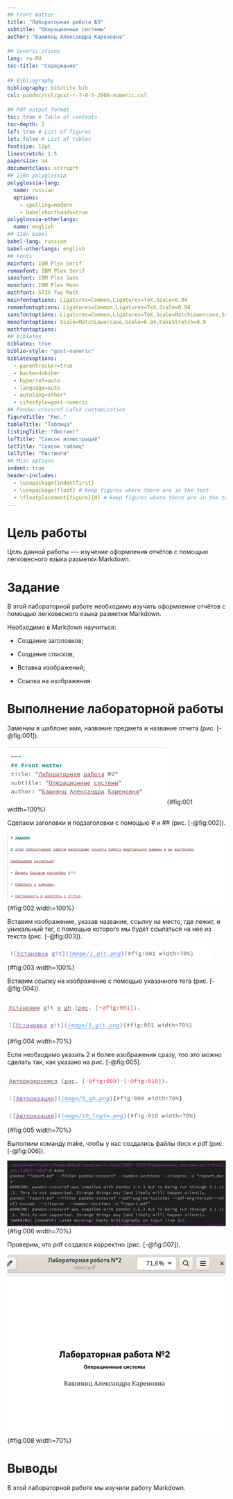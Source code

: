 ```yaml
---
## Front matter
title: "Лабораторная работа №3"
subtitle: "Операционные системы"
author: "Башиянц Александра Кареновна"

## Generic otions
lang: ru-RU
toc-title: "Содержание"

## Bibliography
bibliography: bib/cite.bib
csl: pandoc/csl/gost-r-7-0-5-2008-numeric.csl

## Pdf output format
toc: true # Table of contents
toc-depth: 2
lof: true # List of figures
lot: false # List of tables
fontsize: 12pt
linestretch: 1.5
papersize: a4
documentclass: scrreprt
## I18n polyglossia
polyglossia-lang:
  name: russian
  options:
	- spelling=modern
	- babelshorthands=true
polyglossia-otherlangs:
  name: english
## I18n babel
babel-lang: russian
babel-otherlangs: english
## Fonts
mainfont: IBM Plex Serif
romanfont: IBM Plex Serif
sansfont: IBM Plex Sans
monofont: IBM Plex Mono
mathfont: STIX Two Math
mainfontoptions: Ligatures=Common,Ligatures=TeX,Scale=0.94
romanfontoptions: Ligatures=Common,Ligatures=TeX,Scale=0.94
sansfontoptions: Ligatures=Common,Ligatures=TeX,Scale=MatchLowercase,Scale=0.94
monofontoptions: Scale=MatchLowercase,Scale=0.94,FakeStretch=0.9
mathfontoptions:
## Biblatex
biblatex: true
biblio-style: "gost-numeric"
biblatexoptions:
  - parentracker=true
  - backend=biber
  - hyperref=auto
  - language=auto
  - autolang=other*
  - citestyle=gost-numeric
## Pandoc-crossref LaTeX customization
figureTitle: "Рис."
tableTitle: "Таблица"
listingTitle: "Листинг"
lofTitle: "Список иллюстраций"
lotTitle: "Список таблиц"
lolTitle: "Листинги"
## Misc options
indent: true
header-includes:
  - \usepackage{indentfirst}
  - \usepackage{float} # keep figures where there are in the text
  - \floatplacement{figure}{H} # keep figures where there are in the text
---
```



# Цель работы

Цель данной работы --- изучение оформления отчётов с помощью легковесного языка разметки Markdown.


# Задание

В этой лабораторной работе необходимо изучить оформление отчётов с помощью легковесного языка разметки Markdown.

Необходимо в Markdown научиться:

* Создание заголовков;

* Создание списков;

* Вставка изображений;

* Ссылка на изображения.


# Выполнение лабораторной работы

Заменим в шаблоне имя, название предмета и название отчета (рис. [-@fig:001]).

![Заменя имени](image/1.png){#fig:001 width=100%}


Сделаем заголовки и подзаголовки с помощью # и ## (рис. [-@fig:002]).

![Заголовки](image/2.png){#fig:002 width=100%}

Вставим изображение, указав название, ссылку на место, где лежит, и уникальный тег, с помощью которого мы будет ссылаться на нее из текста (рис. [-@fig:003]).

![Изображение](image/3.png){#fig:003 width=100%}

Вставим ссылку на изображение с помощью указанного тега (рис. [-@fig:004]).

![Ссылка на изображение](image/4.png){#fig:004 width=70%}

Если необходимо указать 2 и более изображения сразу, тоо это можно сделать так, как указано на рис. [-@fig:005].

![Ссылка на изображения](image/5.png){#fig:005 width=70%}

Выполним команду make,  чтобы у нас создались файлы docx и pdf (рис. [-@fig:006]).

![make](image/6.png){#fig:006 width=70%}

Проверим, что pdf создался корректно (рис. [-@fig:007]).

![PDF](image/7.png){#fig:008 width=70%}



# Выводы

В этой лабораторной работе мы изучили работу Markdown.


